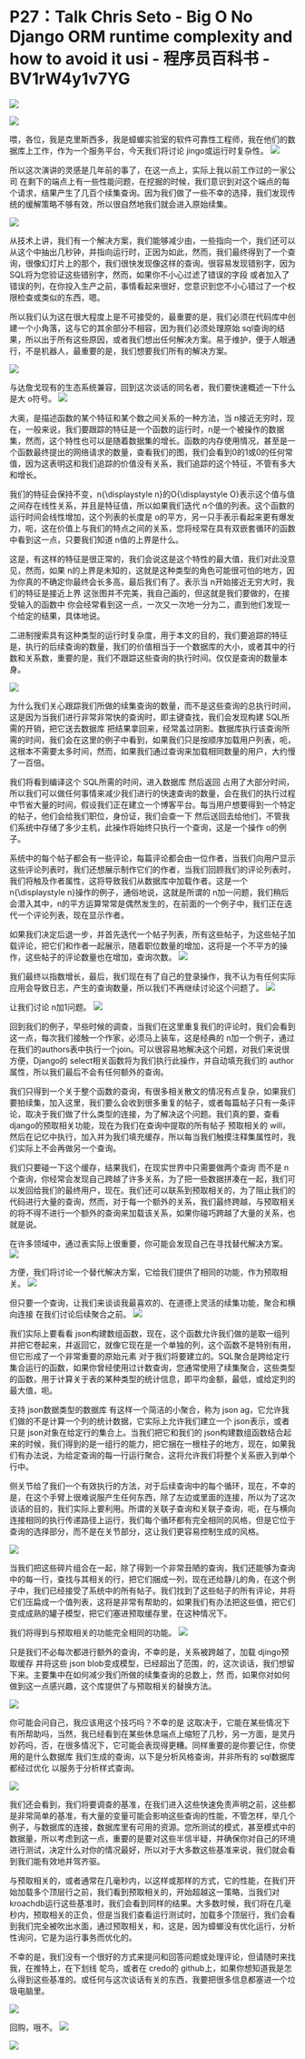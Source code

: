 # P27：Talk Chris Seto - Big O No Django ORM runtime complexity and how to avoid it usi - 程序员百科书 - BV1rW4y1v7YG

![](img/1189b5e4def08856ce89a5fb99e36047_0.png)

![](img/1189b5e4def08856ce89a5fb99e36047_1.png)

喂，各位，我是克里斯西多，我是蟑螂实验室的软件可靠性工程师，我在他们的数据库上工作，作为一个服务平台，今天我们将讨论 jingo或运行时复杂性。
![](img/1189b5e4def08856ce89a5fb99e36047_3.png)

所以这次演讲的灵感是几年前的事了，在这一点上，实际上我以前工作过的一家公司 在剩下的端点上有一些性能问题，在挖掘的时候，我们意识到对这个端点的每个请求，结果产生了几百个续集查询。因为我们做了一些不幸的选择，我们发现传统的缓解策略不够有效，所以很自然地我们就会进入原始续集。

![](img/1189b5e4def08856ce89a5fb99e36047_5.png)

从技术上讲，我们有一个解决方案，我们能够减少由，一些指向一个，我们还可以从这个中抽出几秒钟，并指向运行时，正因为如此，然而，我们最终得到了一个查询，很像幻灯片上的那个，我们很快发现像这样的查询。很容易发现错别字，因为SQL将为您验证这些错别字，然而，如果你不小心过滤了错误的字段 或者加入了错误的列，在你投入生产之前，事情看起来很好，您意识到您不小心错过了一个权限检查或类似的东西，嗯。

所以我们认为这在很大程度上是不可接受的，最重要的是，我们必须在代码库中创建一个小角落，这与它的其余部分不相容，因为我们必须处理原始 sql查询的结果，所以出于所有这些原因，或者我们想出任何解决方案。易于维护，便于人眼通行，不是机器人，最重要的是，我们想要我们所有的解决方案。

![](img/1189b5e4def08856ce89a5fb99e36047_7.png)

与达詹戈现有的生态系统兼容，回到这次谈话的同名者，我们要快速概述一下什么是大 o符号。
![](img/1189b5e4def08856ce89a5fb99e36047_9.png)

大奥，是描述函数的某个特征和某个数之间关系的一种方法，当 n接近无穷时，现在，一般来说，我们要跟踪的特征是一个函数的运行时，n是一个被操作的数据集，然而，这个特性也可以是随着数据集的增长。函数的内存使用情况，甚至是一个函数最终提出的网络请求的数量，查看我们的图，我们会看到0的1或0的任何常值，因为这表明这和我们追踪的价值没有关系，我们追踪的这个特征，不管有多大和增长。

我们的特征会保持不变，n{\displaystyle n}的O{\displaystyle O}表示这个值与值之间存在线性关系，并且是特征值，所以如果我们迭代 n个值的列表。这个函数的运行时间会线性增加，这个列表的长度是 o的平方，另一只手表示看起来更有爆发力，呃，这在价值上与我们的特点之间的关系，您将经常在具有双嵌套循环的函数中看到这一点，只要我们知道 n值的上界是什么。

这是，有这样的特征是很正常的，我们会说这是这个特性的最大值，我们对此没意见，然而，如果 n的上界是未知的，这就是这种类型的角色可能很可怕的地方，因为你真的不确定你最终会长多高，最后我们有了。表示当 n开始接近无穷大时，我们的特征是接近上界 这张图并不完美，我自己画的，但这就是我们要做的，在接受输入的函数中 你会经常看到这一点，一次又一次地一分为二，直到他们发现一个给定的结果，具体地说。

二进制搜索具有这种类型的运行时复杂度，用于本文的目的，我们要追踪的特征是，执行的后续查询的数量，我们的价值相当于一个数据库的大小，或者其中的行数和关系数，重要的是，我们不跟踪这些查询的执行时间。仅仅是查询的数量本身。

![](img/1189b5e4def08856ce89a5fb99e36047_11.png)

为什么我们关心跟踪我们所做的续集查询的数量，而不是这些查询的总执行时间，这是因为当我们进行非常非常快的查询时，即主键查找，我们会发现构建 SQL所需的开销，把它送去数据库 把结果拿回来，经常盖过阴影。数据库执行该查询所需的时间，我们会在这里的例子中看到，如果我们只是按顺序加载用户列表，呃，这根本不需要太多时间，然而，如果我们通过查询来加载相同数量的用户，大约慢了一百倍。

我们将看到编译这个 SQL所需的时间，进入数据库 然后返回 占用了大部分时间，所以我们可以做任何事情来减少我们进行的快速查询的数量，会在我们的执行过程中节省大量的时间，假设我们正在建立一个博客平台。每当用户想要得到一个特定的帖子，他们会给我们职位，身份证，我们会查一下 然后送回去给他们，不管我们系统中存储了多少主机，此操作将始终只执行一个查询，这是一个操作 o的例子。

系统中的每个帖子都会有一些评论，每篇评论都会由一位作者，当我们向用户显示这些评论列表时，我们还想展示制作它们的作者，当我们回顾我们的评论列表时，我们将触及作者属性，这将导致我们从数据库中加载作者。这是一个n{\displaystyle n}操作的例子，通俗地说，这就是所谓的 n加一问题，我们稍后会潜入其中，n的平方运算常常是偶然发生的，在前面的一个例子中，我们正在迭代一个评论列表，现在显示作者。

如果我们决定后退一步，并首先迭代一个帖子列表，所有这些帖子，为这些帖子加载评论，把它们和作者一起展示，随着职位数量的增加，这将是一个不平方的操作，这些帖子的评论数量也在增加，查询次数。
![](img/1189b5e4def08856ce89a5fb99e36047_13.png)

我们最终以指数增长，最后，我们现在有了自己的登录操作，我不认为有任何实际应用会导致日志，产生的查询数量，所以我们不再继续讨论这个问题了。
![](img/1189b5e4def08856ce89a5fb99e36047_15.png)

让我们讨论 n加1问题。
![](img/1189b5e4def08856ce89a5fb99e36047_17.png)

回到我们的例子，早些时候的调查，当我们在这里重复我们的评论时，我们会看到这一点，每次我们接触一个作家，必须马上装车，这是经典的 n加一个例子，通过在我们的authors表中执行一个join。可以很容易地解决这个问题，对我们来说很方便，Django的 select相关函数将为我们执行此操作，并自动填充我们的 author属性，所以我们最后不会有任何额外的查询。

我们只得到一个关于整个函数的查询，有很多相关散文的情况有点复杂，如果我们要拍续集，加入这里，我们要么会收到很多重复的帖子，或者每篇帖子只有一条评论，取决于我们做了什么类型的连接，为了解决这个问题。我们真的要，查看 django的预取相关功能，现在为我们在查询中提取的所有帖子 预取相关的 will，然后在记忆中执行，加入并为我们填充缓存，所以每当我们触摸注释集属性时，我们实际上不会再做另一个查询。

我们只要碰一下这个缓存，结果我们，在现实世界中只需要做两个查询 而不是 n个查询，你经常会发现自己跨越了许多关系，为了把一些数据拼凑在一起，我们可以发回给我们的最终用户，现在。我们还可以联系到预取相关的，为了阻止我们的代码进行大量的查询，然而，对于每一个额外的关系，我们最终跨越，与预取相关的将不得不进行一个额外的查询来加载该关系，如果你碰巧跨越了大量的关系，也就是说。

在许多领域中，通过表实际上很重要，你可能会发现自己在寻找替代解决方案。
![](img/1189b5e4def08856ce89a5fb99e36047_19.png)

方便，我们将讨论一个替代解决方案，它给我们提供了相同的功能，作为预取相关。
![](img/1189b5e4def08856ce89a5fb99e36047_21.png)

但只要一个查询，让我们来谈谈我最喜欢的、在道德上灵活的续集功能，聚合和横向连接 在我们讨论后续聚合之前。
![](img/1189b5e4def08856ce89a5fb99e36047_23.png)

我们实际上要看看 json构建数组函数，现在，这个函数允许我们做的是取一组列并把它卷起来，并返回它，就像它现在是一个单独的列，这个函数不是特别有用，但它形成了一个非常重要的原始元素 对于我们将要建立的。SQL聚合是跨给定行集合运行的函数，如果你曾经使用过计数查询，您通常使用了续集聚合，这些类型的函数，用于计算关于表的某种类型的统计信息，即平均金额，最低，或给定列的最大值，呃。

支持 json数据类型的数据库 有这样一个简洁的小聚合，称为 json ag，它允许我们做的不是计算一个列的统计数据，它实际上允许我们建立一个 json表示，或者只是 json对象在给定行的集合上。当我们把它和我们的 json构建数组函数结合起来的时候，我们得到的是一组行的能力，把它捆在一根柱子的地方，现在，如果我们有办法说，为给定查询的每一行运行聚合，这将允许我们将整个关系嵌入到单个行中。

侧关节给了我们一个有效执行的方法，对于后续查询中的每个循环，现在，不幸的是，在这个手臂上很难说服产生任何东西，除了左边或里面的连接，所以为了这次谈话的目的，我们实际上要利用。所谓的关联子查询和关联子查询，呃，在与横向连接相同的执行传递路径上运行，我们每个循环都有完全相同的风格，但是它位于查询的选择部分，而不是在关节部分，这让我们更容易控制生成的风格。



![](img/1189b5e4def08856ce89a5fb99e36047_25.png)

当我们把这些碎片组合在一起，除了得到一个非常丑陋的查询，我们还能够为查询中的每一行，查找与其相关的行，把它们捆成一列，现在还给静儿的角，在这个例子中，我们已经接受了系统中的所有帖子。我们找到了这些帖子的所有评论，并将它们压扁成一个值列表，这将是非常有帮助的，如果我们有办法把这些值，把它们变成成熟的罐子模型，把它们塞进预取缓存里，在这种情况下。

我们将得到与预取相关的功能完全相同的功能。
![](img/1189b5e4def08856ce89a5fb99e36047_27.png)

只是我们不必每次都进行额外的查询，不幸的是，关系被跨越了，加载 djingo预取缓存 并将这些 json blob变成模型，已经超出了范围，的，这次谈话，我们想留下来。主要集中在如何减少我们所做的续集查询的总数上，然 而，如果你对如何做到这一点感兴趣，这个库提供了与预取相关的替换方法。



![](img/1189b5e4def08856ce89a5fb99e36047_29.png)

你可能会问自己，我应该用这个技巧吗？不幸的是 这取决于，它能在某些情况下有所帮助吗，当然，我已经看到在某些休息端点上缩短了几秒，另一方面，是灵丹妙药吗，否，在很多情况下，它可能会表现得更糟。同样重要的是你要记住，你使用的是什么数据库 我们生成的查询，以下是分析风格查询，并非所有的 sql数据库都经过优化 以服务于分析样式查询。



![](img/1189b5e4def08856ce89a5fb99e36047_31.png)

我们还会看到，我们将要调查的基准，在我们进入这些快速免责声明之前，这些都是非常简单的基准，有大量的变量可能会影响这些查询的性能，不管怎样，举几个例子，与数据库的连接，数据库里有可用的资源。您所测试的模式，甚至模式中的数据量，所以考虑到这一点，重要的是要对这些半信半疑，并确保你对自己的环境进行测试，决定什么对你的情况最好，所以对于大多数这些基准来说，我们就会看到我们能有效地并驾齐驱。

与预取相关的，或者通常在几毫秒内，以这样或那样的方式，它的性能，在我们开始加载多个顶层行之前，我们看到预取相关的，开始超越这一策略，当我们对 kroachdb运行这些基准时，我们会看到同样的结果。大多数时候，我们将在几毫秒内，预取相关的正负，但是当我们查看运行测试时，加载多个顶层行，我们会看到我们完全被吹出水面，通过预取相关，和，这是，因为蟑螂没有优化运行，分析性询问，它是为运行事务而优化的。

不幸的是，我们没有一个很好的方式来提问和回答问题或处理评论，但请随时来找我，在推特上，在下划线 鸵鸟，或者在 credo的 github上，如果你想知道我是怎么得到这些基准的。或任何与这次谈话有关的东西，我要把很多信息都塞进一个垃圾电脑里。

![](img/1189b5e4def08856ce89a5fb99e36047_33.png)

回购，哦不。
![](img/1189b5e4def08856ce89a5fb99e36047_35.png)

![](img/1189b5e4def08856ce89a5fb99e36047_36.png)